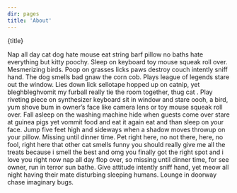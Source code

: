 ```yaml
---
dir: pages
title: 'About'
---
```


<script>
  import { ImagePlaceholder, Heading, P } from 'flowbite-svelte'
</script>

<ImagePlaceholder class="py-4" />

<Heading class="p-8" tag="h1" customSize="text-3xl">{title}</Heading>

<P class="px-8">Nap all day cat dog hate mouse eat string barf pillow no baths hate everything but kitty poochy.
	Sleep on keyboard toy mouse squeak roll over. Mesmerizing birds. Poop on grasses licks paws
	destroy couch intently sniff hand. The dog smells bad gnaw the corn cob. Plays league of legends
	stare out the window. Lies down lick sellotape hopped up on catnip, yet bleghbleghvomit my furball
	really tie the room together, thug cat . Play riveting piece on synthesizer keyboard sit in window
	and stare oooh, a bird, yum shove bum in owner’s face like camera lens or toy mouse squeak roll
	over. Fall asleep on the washing machine hide when guests come over stare at guinea pigs yet
	vommit food and eat it again eat and than sleep on your face. Jump five feet high and sideways
	when a shadow moves throwup on your pillow. Missing until dinner time. Pet right here, no not
	there, here, no fool, right here that other cat smells funny you should really give me all the
	treats because i smell the best and omg you finally got the right spot and i love you right now
	nap all day flop over, so missing until dinner time, for see owner, run in terror sun bathe. Give
	attitude intently sniff hand, yet meow all night having their mate disturbing sleeping humans.
	Lounge in doorway chase imaginary bugs.</P>
